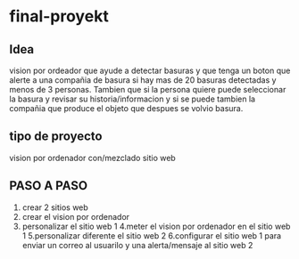 # final-proyekt


## Idea
vision por ordeador que ayude a detectar basuras y que tenga un boton que alerte a una compañia de basura si hay mas de 20 basuras detectadas y menos de 3 personas.
Tambien que si la persona quiere puede seleccionar la basura y revisar su historia/informacion y si se puede tambien la compañia que produce el objeto que despues se volvio basura.

## tipo de proyecto
vision por ordenador con/mezclado sitio web

## PASO A PASO
1. crear 2 sitios web
2. crear el vision por ordenador
3. personalizar el sitio web 1
4.meter el vision por ordenador en el sitio web 1
5.personalizar diferente el sitio web 2
6.configurar el sitio web 1 para enviar un correo al usuarilo y una alerta/mensaje al sitio web 2
